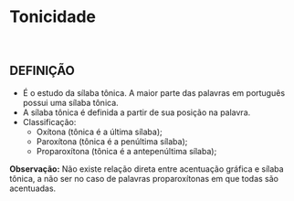 # Tonicidade

<br>

## DEFINIÇÃO
* É o estudo da sílaba tônica. A maior parte das palavras em português possui uma sílaba tônica.
* A sílaba tônica é definida a partir de sua posição na palavra.
* Classificação:
  - Oxítona (tônica é a última sílaba);
  - Paroxítona (tônica é a penúltima sílaba);
  - Proparoxítona (tônica é a antepenúltima sílaba);

**Observação:** Não existe relação direta entre acentuação gráfica e sílaba tônica, a não ser no caso de palavras proparoxítonas em que todas são acentuadas.